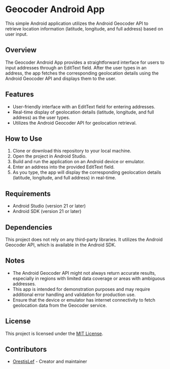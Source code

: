# Geocoder Android App

This simple Android application utilizes the Android Geocoder API to retrieve location information (latitude, longitude, and full address) based on user input.

## Overview

The Geocoder Android App provides a straightforward interface for users to input addresses through an EditText field. After the user types in an address, the app fetches the corresponding geolocation details using the Android Geocoder API and displays them to the user.

## Features

- User-friendly interface with an EditText field for entering addresses.
- Real-time display of geolocation details (latitude, longitude, and full address) as the user types.
- Utilizes the Android Geocoder API for geolocation retrieval.

## How to Use

1. Clone or download this repository to your local machine.
2. Open the project in Android Studio.
3. Build and run the application on an Android device or emulator.
4. Enter an address into the provided EditText field.
5. As you type, the app will display the corresponding geolocation details (latitude, longitude, and full address) in real-time.

## Requirements

- Android Studio (version 21 or later)
- Android SDK (version 21 or later)

## Dependencies

This project does not rely on any third-party libraries. It utilizes the Android Geocoder API, which is available in the Android SDK.

## Notes

- The Android Geocoder API might not always return accurate results, especially in regions with limited data coverage or areas with ambiguous addresses.
- This app is intended for demonstration purposes and may require additional error handling and validation for production use.
- Ensure that the device or emulator has internet connectivity to fetch geolocation data from the Geocoder service.

## License

This project is licensed under the [MIT License](LICENSE).

## Contributors

- [OrestisLef](https://github.com/orestislef) - Creator and maintainer

